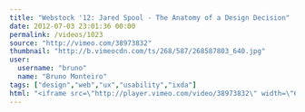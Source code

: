 ```yaml
---
title: "Webstock '12: Jared Spool - The Anatomy of a Design Decision"
date: 2012-07-03 23:01:36 00:00
permalink: /videos/1023
source: "http://vimeo.com/38973832"
thumbnail: "http://b.vimeocdn.com/ts/268/587/268587803_640.jpg"
user:
  username: "bruno"
  name: "Bruno Monteiro"
tags: ["design","web","ux","usability","ixda"]
html: "<iframe src=\"http://player.vimeo.com/video/38973832\" width=\"640\" height=\"360\" frameborder=\"0\" webkitAllowFullScreen mozallowfullscreen allowFullScreen></iframe>"
---
```


